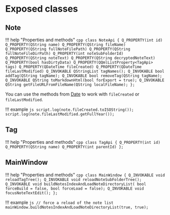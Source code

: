 # Exposed classes

Note
----

!!! help "Properties and methods"
    ```cpp
    class NoteApi {
        Q_PROPERTY(int id)
        Q_PROPERTY(QString name)
        Q_PROPERTY(QString fileName)
        Q_PROPERTY(QString fullNoteFilePath)
        Q_PROPERTY(QString fullNoteFileDirPath)
        Q_PROPERTY(int noteSubFolderId)
        Q_PROPERTY(QString noteText)
        Q_PROPERTY(QString decryptedNoteText)
        Q_PROPERTY(bool hasDirtyData)
        Q_PROPERTY(QQmlListProperty<TagApi> tags)
        Q_PROPERTY(QDateTime fileCreated)
        Q_PROPERTY(QDateTime fileLastModified)
        Q_INVOKABLE QStringList tagNames();
        Q_INVOKABLE bool addTag(QString tagName);
        Q_INVOKABLE bool removeTag(QString tagName);
        Q_INVOKABLE QString toMarkdownHtml(bool forExport = true);
        Q_INVOKABLE QString getFileURLFromFileName(QString localFileName);
    };
    ```

You can use the methods from
[Date](https://developer.mozilla.org/en-US/docs/Web/JavaScript/Reference/Global_Objects/Date)
to work with `fileCreated` or `fileLastModified`.

!!! example
    ```js
    script.log(note.fileCreated.toISOString());
    script.log(note.fileLastModified.getFullYear());
    ```

Tag
---

!!! help "Properties and methods"
    ```cpp
    class TagApi {
        Q_PROPERTY(int id)
        Q_PROPERTY(QString name)
        Q_PROPERTY(int parentId)
    };
    ```

MainWindow
----------

!!! help "Properties and methods"
    ```cpp
    class MainWindow {
        Q_INVOKABLE void reloadTagTree();
        Q_INVOKABLE void reloadNoteSubFolderTree();
        Q_INVOKABLE void buildNotesIndexAndLoadNoteDirectoryList(
                bool forceBuild = false, bool forceLoad = false);
        Q_INVOKABLE void focusNoteTextEdit();
    };
    ```

!!! example
    ```js
    // force a reload of the note list
    mainWindow.buildNotesIndexAndLoadNoteDirectoryList(true, true);
    ```
